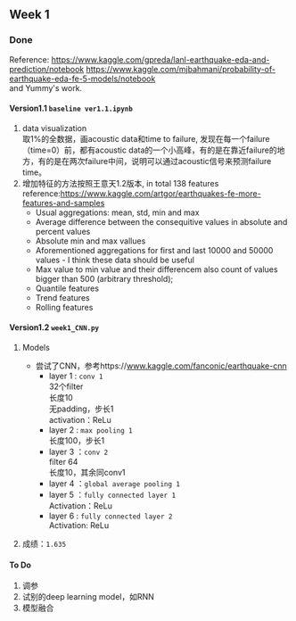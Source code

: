 ## Week 1  
### Done
Reference: https://www.kaggle.com/gpreda/lanl-earthquake-eda-and-prediction/notebook
https://www.kaggle.com/mjbahmani/probability-of-earthquake-eda-fe-5-models/notebook  
and Yummy's work.

#### Version1.1 `baseline ver1.1.ipynb`
1. data visualization  
取1%的全数据，画acoustic data和time to failure, 发现在每一个failure（time=0）前，都有acoustic data的一个小高峰，有的是在靠近failure的地方，有的是在两次failure中间，说明可以通过acoustic信号来预测failure time。
2. 增加特征的方法按照王意天1.2版本, in total 138 features  
reference:https://www.kaggle.com/artgor/earthquakes-fe-more-features-and-samples 
   * Usual aggregations: mean, std, min and max
   * Average difference between the consequitive values in absolute and percent values  
   * Absolute min and max vallues  
   * Aforementioned aggregations for first and last 10000 and 50000 values - I think these data should be useful
   * Max value to min value and their differencem also count of values bigger than 500 (arbitrary threshold);
   * Quantile features
   * Trend features
   * Rolling features

#### Version1.2 `week1_CNN.py`
1. Models  
   * 尝试了CNN，参考https://www.kaggle.com/fanconic/earthquake-cnn  
     * layer 1 : `conv 1`  
     32个filter  
     长度10  
     无padding，步长1  
     activation：ReLu
     * layer 2 : `max pooling 1`  
     长度100，步长1
     * layer 3 ：`conv 2`  
     filter 64  
     长度10，其余同conv1  
     * layer 4 ：`global average pooling 1` 
     * layer 5 ：`fully connected layer 1`  
     Activation：ReLu  
     * layer 6 : `fully connected layer 2`  
     Activation: ReLu
     
     
2. 成绩：`1.635`

#### To Do
1. 调参  
2. 试别的deep learning model，如RNN  
3. 模型融合
      
     
     
   
   
   
   